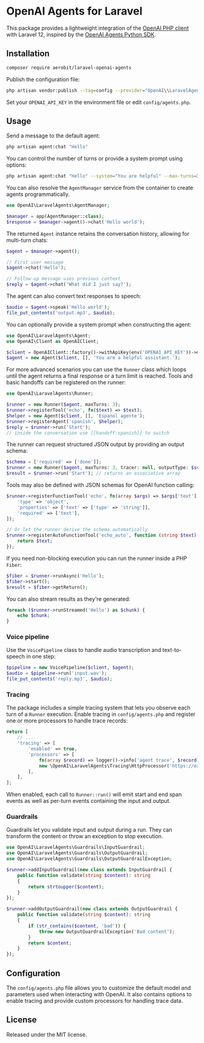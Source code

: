 # OpenAI Agents for Laravel

This package provides a lightweight integration of the [OpenAI PHP client](https://github.com/openai-php/client) with Laravel 12, inspired by the [OpenAI Agents Python SDK](https://github.com/openai/openai-agents-python).


## Installation

```bash
composer require aerobit/laravel-openai-agents
```

Publish the configuration file:

```bash
php artisan vendor:publish --tag=config --provider="OpenAI\\LaravelAgents\\AgentServiceProvider"
```

Set your `OPENAI_API_KEY` in the environment file or edit `config/agents.php`.

## Usage

Send a message to the default agent:

```bash
php artisan agent:chat "Hello"
```

You can control the number of turns or provide a system prompt using options:

```bash
php artisan agent:chat "Hello" --system="You are helpful" --max-turns=3
```

You can also resolve the `AgentManager` service from the container to create agents programmatically.

```php
use OpenAI\LaravelAgents\AgentManager;

$manager = app(AgentManager::class);
$response = $manager->agent()->chat('Hello world');
```

The returned `Agent` instance retains the conversation history, allowing for multi-turn chats:

```php
$agent = $manager->agent();

// First user message
$agent->chat('Hello');

// Follow-up message uses previous context
$reply = $agent->chat('What did I just say?');
```

The agent can also convert text responses to speech:

```php
$audio = $agent->speak('Hello world');
file_put_contents('output.mp3', $audio);
```

You can optionally provide a system prompt when constructing the agent:

```php
use OpenAI\LaravelAgents\Agent;
use OpenAI\Client as OpenAIClient;

$client = OpenAIClient::factory()->withApiKey(env('OPENAI_API_KEY'))->make();
$agent = new Agent($client, [], 'You are a helpful assistant.');
```

For more advanced scenarios you can use the `Runner` class which loops until the
agent returns a final response or a turn limit is reached. Tools and basic handoffs
can be registered on the runner:

```php
use OpenAI\LaravelAgents\Runner;

$runner = new Runner($agent, maxTurns: 3);
$runner->registerTool('echo', fn($text) => $text);
$helper = new Agent($client, [], 'Espanol agente');
$runner->registerAgent('spanish', $helper);
$reply = $runner->run('Start');
// inside the conversation use [[handoff:spanish]] to switch
```

The runner can request structured JSON output by providing an output schema:

```php
$schema = ['required' => ['done']];
$runner = new Runner($agent, maxTurns: 3, tracer: null, outputType: $schema);
$result = $runner->run('Start'); // returns an associative array
```

Tools may also be defined with JSON schemas for OpenAI function calling:

```php
$runner->registerFunctionTool('echo', fn(array $args) => $args['text'], [
    'type' => 'object',
    'properties' => ['text' => ['type' => 'string']],
    'required' => ['text'],
]);

// Or let the runner derive the schema automatically
$runner->registerAutoFunctionTool('echo_auto', function (string $text) {
    return $text;
});
```

If you need non-blocking execution you can run the runner inside a PHP `Fiber`:

```php
$fiber = $runner->runAsync('Hello');
$fiber->start();
$result = $fiber->getReturn();
```

You can also stream results as they're generated:

```php
foreach ($runner->runStreamed('Hello') as $chunk) {
    echo $chunk;
}
```

### Voice pipeline

Use the `VoicePipeline` class to handle audio transcription and text-to-speech in one step:

```php
$pipeline = new VoicePipeline($client, $agent);
$audio = $pipeline->run('input.wav');
file_put_contents('reply.mp3', $audio);
```

### Tracing

The package includes a simple tracing system that lets you observe each turn
of a `Runner` execution. Enable tracing in `config/agents.php` and register one
or more processors to handle trace records:

```php
return [
    // ...
    'tracing' => [
        'enabled' => true,
        'processors' => [
            fn(array $record) => logger()->info('agent trace', $record),
            new \OpenAI\LaravelAgents\Tracing\HttpProcessor('https://example.com/trace'),
        ],
    ],
];
```

When enabled, each call to `Runner::run()` will emit start and end span events
as well as per-turn events containing the input and output.

### Guardrails

Guardrails let you validate input and output during a run. They can transform
the content or throw an exception to stop execution.

```php
use OpenAI\LaravelAgents\Guardrails\InputGuardrail;
use OpenAI\LaravelAgents\Guardrails\OutputGuardrail;
use OpenAI\LaravelAgents\Guardrails\OutputGuardrailException;

$runner->addInputGuardrail(new class extends InputGuardrail {
    public function validate(string $content): string
    {
        return strtoupper($content);
    }
});

$runner->addOutputGuardrail(new class extends OutputGuardrail {
    public function validate(string $content): string
    {
        if (str_contains($content, 'bad')) {
            throw new OutputGuardrailException('Bad content');
        }
        return $content;
    }
});
```

## Configuration

The `config/agents.php` file allows you to customize the default model and parameters used when interacting with OpenAI. It also contains options to enable tracing and provide custom processors for handling trace data.

## License

Released under the MIT license.
